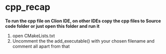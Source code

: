 # cpp_recap
**To run the cpp file on Clion IDE, on other IDEs copy the cpp files to Source code folder 
or just open this folder and run it**

1. open CMakeLists.txt
2. Uncomment the the add_executable() with your chosen filename and comment all apart from that

